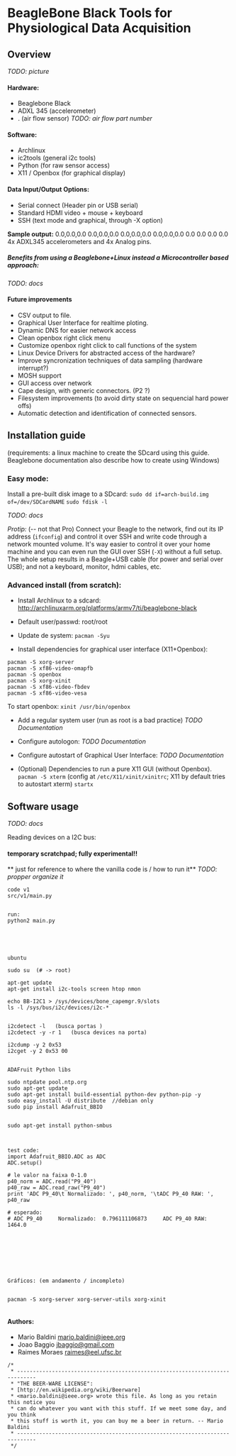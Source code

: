 
BeagleBone Black Tools for Physiological Data Acquisition
============================




Overview 
---------------

_TODO: picture_



#### Hardware:  
- Beaglebone Black
- ADXL 345 (accelerometer)
- . (air flow sensor) _TODO: air flow part number_


#### Software:   
- Archlinux
- ic2tools (general i2c tools)
- Python (for raw sensor access)
- X11 / Openbox (for graphical display)


#### Data Input/Output Options:  
- Serial connect (Header pin or USB serial)
- Standard HDMI video + mouse + keyboard
- SSH (text mode and graphical, through -X option)


**Sample output:**
0.0,0.0,0.0    0.0,0.0,0.0    0.0,0.0,0.0    0.0,0.0,0.0    0.0    0.0    0.0    0.0
4x ADXL345 accelerometers and 4x Analog pins. 




##### Benefits from using a Beaglebone+Linux instead a Microcontroller based approach:

_TODO: docs_





#### Future improvements 
- CSV output to file.
- Graphical User Interface for realtime ploting.
- Dynamic DNS for easier network access
- Clean openbox right click menu
- Customize openbox right click to call functions of the system
- Linux Device Drivers for abstracted access of the hardware?
- Improve syncronization techniques of data sampling (hardware interrupt?)
- MOSH support
- GUI access over network
- Cape design, with generic connectors. (P2 ?)
- Filesystem improvements (to avoid dirty state on sequencial hard power offs)
- Automatic detection and identification of connected sensors.



Installation guide
-------------------------



(requirements: a linux machine to create the SDcard using this guide. Beaglebone documentation also describe how to create using Windows)

### Easy mode: 
Install a pre-built disk image to a SDcard: 
`sudo dd if=arch-build.img of=/dev/SDCardNAME`
`sudo fdisk -l `

_TODO: docs_




*Protip:* (-- not that Pro)
Connect your Beagle to the network, find out its IP address (`ifconfig`) and control it over SSH and write code through a network mounted volume. It's way easier to control it over your home machine and you can even run the GUI over SSH (`-X`) without a full setup. 
The whole setup results in a Beagle+USB cable (for power and serial over USB); and not a keyboard, monitor, hdmi cables, etc. 


### Advanced install (from scratch): ###


- Install Archlinux to a sdcard: 
http://archlinuxarm.org/platforms/armv7/ti/beaglebone-black

- Default user/passwd: root/root

- Update de system: 
`pacman -Syu` 

- Install dependencies for graphical user interface (X11+Openbox): 
```
pacman -S xorg-server
pacman -S xf86-video-omapfb
pacman -S openbox
pacman -S xorg-xinit
pacman -S xf86-video-fbdev
pacman -S xf86-video-vesa
```
To start openbox:
`xinit /usr/bin/openbox`


- Add a regular system user (run as root is a bad practice)
_TODO Documentation_

- Configure autologon: 
_TODO Documentation_

- Configure autostart of Graphical User Interface: 
_TODO Documentation_


- (Optional) Dependencies to run a pure X11 GUI (without Openbox).
`pacman -S xterm`
(config at `/etc/X11/xinit/xinitrc`; X11 by default tries to autostart xterm)
`startx`






Software usage 
-------------------------


_TODO: docs_

Reading devices on a I2C bus:






#### temporary scratchpad; fully experimental!! ####
** just for reference to where the vanilla code is / how to run it**
_TODO: propper organize it_

```
code v1
src/v1/main.py


run:
python2 main.py





ubuntu

sudo su  (# -> root)

apt-get update
apt-get install i2c-tools screen htop nmon

echo BB-I2C1 > /sys/devices/bone_capemgr.9/slots
ls -l /sys/bus/i2c/devices/i2c-*


i2cdetect -l   (busca portas )
i2cdetect -y -r 1   (busca devices na porta)

i2cdump -y 2 0x53
i2cget -y 2 0x53 00


ADAFruit Python libs

sudo ntpdate pool.ntp.org
sudo apt-get update
sudo apt-get install build-essential python-dev python-pip -y
sudo easy_install -U distribute  //debian only
sudo pip install Adafruit_BBIO


sudo apt-get install python-smbus



test code:
import Adafruit_BBIO.ADC as ADC
ADC.setup()

# le valor na faixa 0-1.0
p40_norm = ADC.read("P9_40")
p40_raw = ADC.read_raw("P9_40")
print 'ADC P9_40\t Normalizado: ', p40_norm, '\tADC P9_40 RAW: ', p40_raw

# esperado:
# ADC P9_40     Normalizado:  0.796111106873     ADC P9_40 RAW:  1464.0








Gráficos: (em andamento / incompleto)


pacman -S xorg-server xorg-server-utils xorg-xinit


```







#### Authors: 
- Mario Baldini 	<mario.baldini@ieee.org>
- Joao Baggio 		<jbaggio@gmail.com>
- Raimes Moraes 	<raimes@eel.ufsc.br>




```
/*
 * ----------------------------------------------------------------------------
 * "THE BEER-WARE LICENSE": 
 * [http://en.wikipedia.org/wiki/Beerware]
 * <mario.baldini@ieee.org> wrote this file. As long as you retain this notice you
 * can do whatever you want with this stuff. If we meet some day, and you think
 * this stuff is worth it, you can buy me a beer in return. -- Mario Baldini
 * ----------------------------------------------------------------------------
 */
 ```
